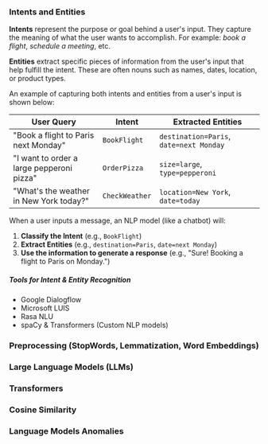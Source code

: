 
### Intents and Entities 

**Intents** represent the purpose or goal behind a user's input. They capture the meaning of what the user wants to accomplish. For example: *book a flight*, *schedule a meeting*, etc. 

**Entities** extract specific pieces of information from the user's input that help fulfill the intent. These are often nouns such as names, dates, location, or product types. 

An example of capturing both intents and entities from a user's input is shown below:

| User Query                                | Intent         | Extracted Entities                      |
| ----------------------------------------- | -------------- | --------------------------------------- |
| "Book a flight to Paris next Monday"      | `BookFlight`   | `destination=Paris`, `date=next Monday` |
| "I want to order a large pepperoni pizza" | `OrderPizza`   | `size=large`, `type=pepperoni`          |
| "What's the weather in New York today?"   | `CheckWeather` | `location=New York`, `date=today`       |

When a user inputs a message, an NLP model (like a chatbot) will:
1. **Classify the Intent** (e.g., `BookFlight`)
2. **Extract Entities** (e.g., `destination=Paris`, `date=next Monday`)
3. **Use the information to generate a response** (e.g., "Sure! Booking a flight to Paris on Monday.")

##### **Tools for Intent & Entity Recognition**
- Google Dialogflow
- Microsoft LUIS
- Rasa NLU
- spaCy & Transformers (Custom NLP models)

### Preprocessing (StopWords, Lemmatization, Word Embeddings)



### Large Language Models (LLMs)

### Transformers

### Cosine Similarity

### Language Models Anomalies 

